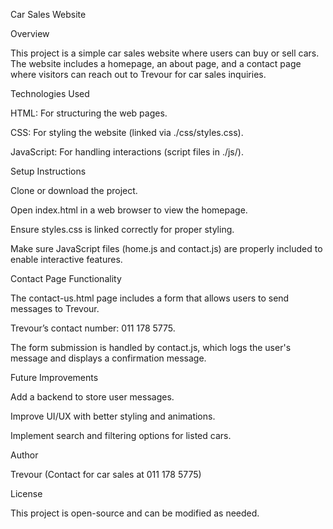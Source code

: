 Car Sales Website

Overview

This project is a simple car sales website where users can buy or sell cars. The website includes a homepage, an about page, and a contact page where visitors can reach out to Trevour for car sales inquiries.

Technologies Used

HTML: For structuring the web pages.

CSS: For styling the website (linked via ./css/styles.css).

JavaScript: For handling interactions (script files in ./js/).



Setup Instructions

Clone or download the project.

Open index.html in a web browser to view the homepage.

Ensure styles.css is linked correctly for proper styling.

Make sure JavaScript files (home.js and contact.js) are properly included to enable interactive features.

Contact Page Functionality

The contact-us.html page includes a form that allows users to send messages to Trevour.

Trevour’s contact number: 011 178 5775.

The form submission is handled by contact.js, which logs the user's message and displays a confirmation message.

Future Improvements

Add a backend to store user messages.

Improve UI/UX with better styling and animations.

Implement search and filtering options for listed cars.

Author

Trevour (Contact for car sales at 011 178 5775)

License

This project is open-source and can be modified as needed.